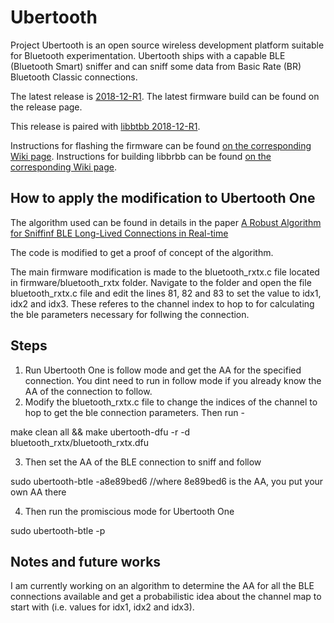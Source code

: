 Ubertooth
=========

Project Ubertooth is an open source wireless development platform
suitable for Bluetooth experimentation. Ubertooth ships with a capable
BLE (Bluetooth Smart) sniffer and can sniff some data from Basic Rate
(BR) Bluetooth Classic connections.

The latest release is [2018-12-R1](https://github.com/greatscottgadgets/ubertooth/releases/tag/2018-12-R1).
The latest firmware build can be found on the release page.

This release is paired with [libbtbb 2018-12-R1](https://github.com/greatscottgadgets/libbtbb/releases/tag/2018-12-R1).

Instructions for flashing the firmware can be found [on the corresponding Wiki page](https://github.com/greatscottgadgets/ubertooth/wiki/Firmware).
Instructions for building libbrbb can be found [on the corresponding Wiki page](https://github.com/greatscottgadgets/ubertooth/wiki/Build-Guide).


How to apply the modification to Ubertooth One
----------------------------------------------
The algorithm used can be found in details in the paper [A Robust Algorithm for Sniffinf BLE Long-Lived Connections in Real-time](https://arxiv.org/abs/1907.12782)

The code is modified to get a proof of concept of the algorithm.

The main firmware modification is made to the bluetooth_rxtx.c file located in firmware/bluetooth_rxtx folder. 
Navigate to the folder and open the file bluetooth_rxtx.c file and edit the lines 81, 82 and 83 to set the value to idx1, idx2 and idx3. These referes to the channel index to hop to for calculating the ble parameters necessary for follwing the connection.

Steps
-----
1. Run Ubertooth One is follow mode and get the AA for the specified connection. You dint need to run in follow mode if you already know the AA of the connection to follow.
2. Modify the bluetooth_rxtx.c file to change the indices of the channel to hop to get the ble connection parameters. Then run -

make clean all && make
ubertooth-dfu -r -d bluetooth_rxtx/bluetooth_rxtx.dfu

3. Then set the AA of the BLE connection to sniff and follow

sudo ubertooth-btle -a8e89bed6 //where 8e89bed6 is the AA, you put your own AA there

4. Then run the promiscious mode for Ubertooth One

sudo ubertooth-btle -p

Notes and future works
----------------------

I am currently working on an algorithm to determine the AA for all the BLE connections available and get a probabilistic idea about the channel map to start with (i.e. values for idx1, idx2 and idx3).


